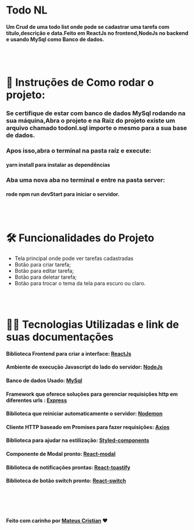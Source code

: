 # Todo NL

#### Um Crud de uma todo list onde pode se cadastrar uma tarefa com título,descrição e data.Feito em ReactJs no frontend,NodeJs no backend e usando MySql como Banco de dados.

<br>
<br>

# 📄 Instruções de Como rodar o projeto:

### Se certifique de estar com banco de dados MySql rodando na sua máquina,Abra o projeto e na Raíz do projeto existe um arquivo chamado todonl.sql importe o mesmo para a sua base de dados.

### Apos isso,abra o terminal na pasta raíz e execute:

#### yarn install para instalar as dependências


### Aba uma nova aba no terminal e entre na pasta server:

#### rode npm run devStart para iniciar o servidor.

<br>
<br>

# 🛠️ Funcionalidades do Projeto

<ul>
<li>Tela principal onde pode ver tarefas cadastradas</li>
<li>Botão para criar tarefa;</li>
<li>Botão para editar tarefa;</li>
<li>Botão para deletar tarefa;</li>
<li>Botão para trocar o tema da tela para escuro ou claro.</li>
</ul>

<br>
<br>

# 👨‍💻 Tecnologias Utilizadas e link de suas documentações

#### Biblioteca Frontend para criar a interface: [ReactJs](https://pt-br.reactjs.org/)

#### Ambiente de execução Javascript do lado do servidor: [NodeJs](https://nodejs.org/en/)

#### Banco de dados Usado: [MySql](https://www.mysql.com/)

#### Framework que oferece soluções para gerenciar requisições http em diferentes urls : [Express](https://expressjs.com/pt-br/)

#### Biblioteca que reiniciar automaticamente o servidor: [Nodemon](https://www.npmjs.com/package/nodemon)

#### Cliente HTTP baseado em Promises para fazer requisições: [Axios](https://axios-http.com/docs/api_intro)

#### Biblioteca para ajudar na estilização: [Styled-components](https://styled-components.com/docs)

#### Componente de Modal pronto: [React-modal](https://reactcommunity.org/react-modal/)

#### Biblioteca de notificações prontas: [React-toastify](https://fkhadra.github.io/react-toastify/introduction)

#### Biblioteca de botão switch pronto: [React-switch](https://www.npmjs.com/package/react-switch)

<br>
<br>

#

#### Feito com carinho por [Mateus Cristian](https://www.linkedin.com/in/mateus-cristian-ferreira-de-paula-2520271a4/) ❤️
